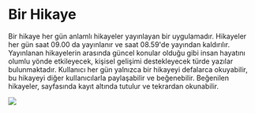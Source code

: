 # Bir Hikaye

Bir hikaye her gün anlamlı hikayeler yayınlayan bir uygulamadır. Hikayeler her gün saat 09.00 da yayınlanır ve saat 08.59'de yayından kaldırılır. Yayınlanan hikayelerin arasında güncel konular olduğu gibi insan hayatını olumlu yönde etkileyecek, kişisel gelişimi destekleyecek türde yazılar bulunmaktadır. Kullanıcı her gün yalnızca bir hikayeyi defalarca okuyabilir, bu hikayeyi diğer kullanıcılarla paylaşabilir ve beğenebilir. Beğenilen hikayeler, sayfasında kayıt altında tutulur ve tekrardan okunabilir.

![](https://play-lh.googleusercontent.com/0uFdmPdZdYek_AmmxM3uuXl6qYC-Qm3ngaWm4oRrAO2C-XbwMTusQZK5J6E-VJOzOBo=w2840-h1500-rw)
